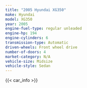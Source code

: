```yaml
---
title: "2005 Hyundai XG350"
make: Hyundai
model: XG350
year: 2005
engine-fuel-type: regular unleaded
engine-hp: 194
engine-cylinders: 6
transmission-type: Automatic
driven-wheels: Front wheel drive
number-of-doors: 4
market-category: N/A
vehicle-size: Midsize
vehicle-style: Sedan
---
```


{{< car_info >}}
